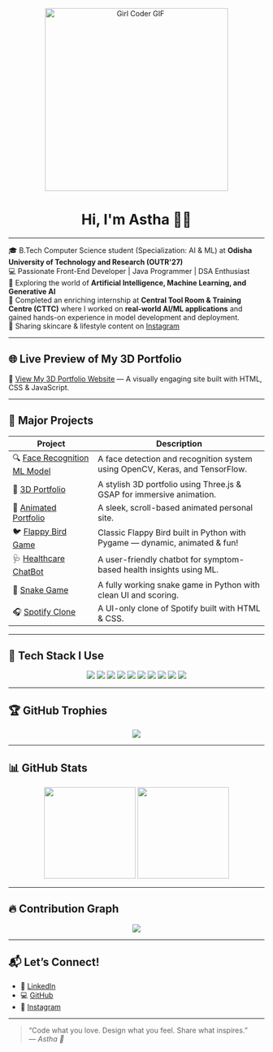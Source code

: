 <p align="center">
  <img src="https://media3.giphy.com/media/v1.Y2lkPTc5MGI3NjExN2xhbGVubzgyczV5bmE5cTJsbHpoYWI1cjhkdTA0M3NyaHl1eWZuMyZlcD12MV9pbnRlcm5hbF9naWZfYnlfaWQmY3Q9Zw/L1R1tvI9svkIWwpVYr/giphy.gif" alt="Girl Coder GIF" width="360" />
</p>

<h1 align="center">Hi, I'm Astha 👋✨</h1>

---

🎓 B.Tech Computer Science student (Specialization: AI & ML) at **Odisha University of Technology and Research (OUTR'27)**  
💻 Passionate Front-End Developer | Java Programmer | DSA Enthusiast  
🤖 Exploring the world of **Artificial Intelligence, Machine Learning, and Generative AI**  
💼 Completed an enriching internship at **Central Tool Room & Training Centre (CTTC)** where I worked on **real-world AI/ML applications** and gained hands-on experience in model development and deployment.  
📸 Sharing skincare & lifestyle content on [Instagram](https://www.instagram.com/reyalistic.me?igsh=a2lmMWFuamE3MHJn)

---

## 🌐 Live Preview of My 3D Portfolio

🎨 [View My 3D Portfolio Website](https://astha132005.github.io/3D-Portfolio/) — A visually engaging site built with HTML, CSS & JavaScript.

---

## 🚀 Major Projects

| Project | Description |
|--------|-------------|
| 🔍 [Face Recognition ML Model](https://github.com/Astha132005/Face-Recognition-ML-Model) | A face detection and recognition system using OpenCV, Keras, and TensorFlow. |
| 🧿 [3D Portfolio](https://github.com/Astha132005/3D-Portfolio) | A stylish 3D portfolio using Three.js & GSAP for immersive animation. |
| 🎨 [Animated Portfolio](https://github.com/Astha132005/portfolio) | A sleek, scroll-based animated personal site. |
| 🐦 [Flappy Bird Game](https://github.com/Astha132005/Flappy-Bird-Pygame) | Classic Flappy Bird built in Python with Pygame — dynamic, animated & fun! |
| 🩺 [Healthcare ChatBot](https://github.com/Astha132005/HealthCare_ChatBot) | A user-friendly chatbot for symptom-based health insights using ML. |
| 🐍 [Snake Game](https://github.com/Astha132005/Snake-Game) | A fully working snake game in Python with clean UI and scoring. |
| 🎧 [Spotify Clone](https://github.com/Astha132005/Spotify-Clone) | A UI-only clone of Spotify built with HTML & CSS. |

---

## 🧠 Tech Stack I Use

<p align="center">
  <img src="https://img.shields.io/badge/HTML5-E34F26?style=for-the-badge&logo=html5&logoColor=white"/>
  <img src="https://img.shields.io/badge/CSS3-1572B6?style=for-the-badge&logo=css3&logoColor=white"/>
  <img src="https://img.shields.io/badge/JavaScript-F0DB4F?style=for-the-badge&logo=javascript&logoColor=black"/>
  <img src="https://img.shields.io/badge/Java-ED8B00?style=for-the-badge&logo=java&logoColor=white"/>
  <img src="https://img.shields.io/badge/Python-4B8BBE?style=for-the-badge&logo=python&logoColor=white"/>
  <img src="https://img.shields.io/badge/C-659AD2?style=for-the-badge&logo=c&logoColor=white"/>
  <img src="https://img.shields.io/badge/C++-00599C?style=for-the-badge&logo=c%2B%2B&logoColor=white"/>
  <img src="https://img.shields.io/badge/VSCode-007ACC?style=for-the-badge&logo=visual-studio-code&logoColor=white"/>
  <img src="https://img.shields.io/badge/AI%2FML-FF6F00?style=for-the-badge&logo=scikit-learn&logoColor=white"/>
  <img src="https://img.shields.io/badge/Generative%20AI-000000?style=for-the-badge&logo=openai&logoColor=white"/>
</p>

---

## 🏆 GitHub Trophies

<p align="center">
  <img src="https://github-profile-trophy.vercel.app/?username=Astha132005&theme=radical&column=7&no-frame=true"/>
</p>

---

## 📊 GitHub Stats

<p align="center">
  <img src="https://github-readme-stats.vercel.app/api?username=Astha132005&show_icons=true&theme=radical" height="180"/>
  <img src="https://github-readme-stats.vercel.app/api/top-langs/?username=Astha132005&layout=compact&theme=radical" height="180"/>
</p>

---

## 🔥 Contribution Graph

<p align="center">
  <img src="https://github-readme-activity-graph.vercel.app/graph?username=Astha132005&theme=react-dark&area=true&hide_border=true" />
</p>

---

## 📬 Let’s Connect!

- 💼 [LinkedIn](https://www.linkedin.com/in/astha-dakhinray-02b0852a0/)
- 💻 [GitHub](https://github.com/Astha132005)
- 📸 [Instagram](https://www.instagram.com/reyalistic.me?igsh=a2lmMWFuamE3MHJn)

---

> “Code what you love. Design what you feel. Share what inspires.”  
> — *Astha 💖*
